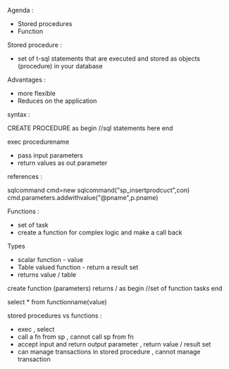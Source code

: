 

Agenda :

- Stored procedures
- Function


Stored procedure :

- set of t-sql statements that are executed and stored as objects (procedure) in your database

Advantages :

- more flexible
- Reduces on the application

syntax :

CREATE PROCEDURE <PROcedurename>
as
begin
//sql statements here
end



exec procedurename

- pass input parameters
- return values as out parameter

references :

sqlcommand cmd=new sqlcommand("sp_insertprodcuct",con)
cmd.parameters.addwithvalue("@pname",p.pname)

Functions :

- set of task 
- create a function for complex logic and make a call back

Types

- scalar function - value 
- Table valued function - return a result set
- returns value / table

create function <functionname>(parameters)
returns <value>/<table>
as
begin
//set of function tasks
end

select * from functionname(value)

stored procedures vs functions :
- exec , select
- call a fn from sp , cannot call sp from fn
- accept input and return output parameter , return value / result set
- can manage transactions in stored procedure , cannot manage transaction












